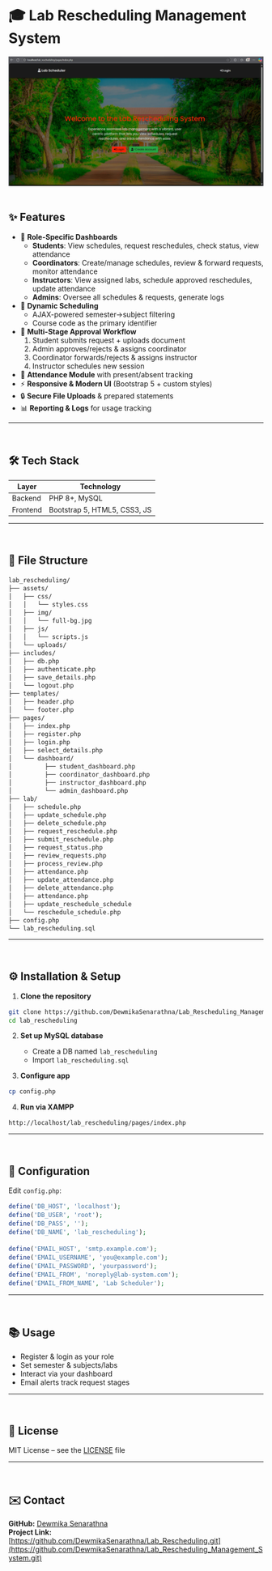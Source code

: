 # 🎓 Lab Rescheduling Management System
<div align="center">
  <img src="Interface.jpg" alt="Lab_Rescheduling">
</div><br>

## ✨ Features

- 🎯 **Role-Specific Dashboards**  
  - **Students**: View schedules, request reschedules, check status, view attendance  
  - **Coordinators**: Create/manage schedules, review & forward requests, monitor attendance  
  - **Instructors**: View assigned labs, schedule approved reschedules, update attendance  
  - **Admins**: Oversee all schedules & requests, generate logs  
- 📅 **Dynamic Scheduling**  
  - AJAX-powered semester→subject filtering  
  - Course code as the primary identifier  
- 🔄 **Multi-Stage Approval Workflow**  
  1. Student submits request + uploads document  
  2. Admin approves/rejects & assigns coordinator  
  3. Coordinator forwards/rejects & assigns instructor  
  4. Instructor schedules new session 
- 📝 **Attendance Module** with present/absent tracking  
- ⚡ **Responsive & Modern UI** (Bootstrap 5 + custom styles)  
- 🔒 **Secure File Uploads** & prepared statements  
- 📊 **Reporting & Logs** for usage tracking  
---
<br>

## 🛠 Tech Stack
| Layer              | Technology                  |
|--------------------|-----------------------------|
| Backend            | PHP 8+, MySQL               |
| Frontend           | Bootstrap 5, HTML5, CSS3, JS|

---
<br>

## 📁 File Structure

```
lab_rescheduling/
├── assets/
│   ├── css/
│   │   └── styles.css
│   ├── img/
│   │   └── full-bg.jpg
│   ├── js/
│   │   └── scripts.js
│   └── uploads/
├── includes/
│   ├── db.php
│   ├── authenticate.php
│   ├── save_details.php
│   └── logout.php
├── templates/
│   ├── header.php
│   └── footer.php
├── pages/
│   ├── index.php
│   ├── register.php
│   ├── login.php
│   ├── select_details.php
│   └── dashboard/
│         ├── student_dashboard.php
│         ├── coordinator_dashboard.php
│         ├── instructor_dashboard.php
│         └── admin_dashboard.php
├── lab/
│   ├── schedule.php
│   ├── update_schedule.php
│   ├── delete_schedule.php
│   ├── request_reschedule.php
│   ├── submit_reschedule.php
│   ├── request_status.php
│   ├── review_requests.php
│   ├── process_review.php
│   ├── attendance.php
│   ├── update_attendance.php
│   ├── delete_attendance.php
│   ├── attendance.php
│   ├── update_reschedule_schedule
│   └── reschedule_schedule.php
├── config.php
└── lab_rescheduling.sql
```
---
<br>

## ⚙️ Installation & Setup

1. **Clone the repository**
```bash
git clone https://github.com/DewmikaSenarathna/Lab_Rescheduling_Management_System.git
cd lab_rescheduling
```

2. **Set up MySQL database**
   - Create a DB named `lab_rescheduling`
   - Import `lab_rescheduling.sql`

3. **Configure app**
```bash
cp config.php
```

4. **Run via XAMPP**
```
http://localhost/lab_rescheduling/pages/index.php
```

---
<br>

## 🔧 Configuration

Edit `config.php`:

```php
define('DB_HOST', 'localhost');
define('DB_USER', 'root');
define('DB_PASS', '');
define('DB_NAME', 'lab_rescheduling');

define('EMAIL_HOST', 'smtp.example.com');
define('EMAIL_USERNAME', 'you@example.com');
define('EMAIL_PASSWORD', 'yourpassword');
define('EMAIL_FROM', 'noreply@lab-system.com');
define('EMAIL_FROM_NAME', 'Lab Scheduler');
```

---

<br>

## 📚 Usage

- Register & login as your role
- Set semester & subjects/labs
- Interact via your dashboard
- Email alerts track request stages

---

<br>

## 📄 License

MIT License – see the [LICENSE](LICENSE) file

---

<br>

## ✉️ Contact

**GitHub:** [Dewmika Senarathna](https://github.com/DewmikaSenarathna)  
**Project Link:** [https://github.com/DewmikaSenarathna/Lab_Rescheduling.git](https://github.com/DewmikaSenarathna/Lab_Rescheduling_Management_System.git)

